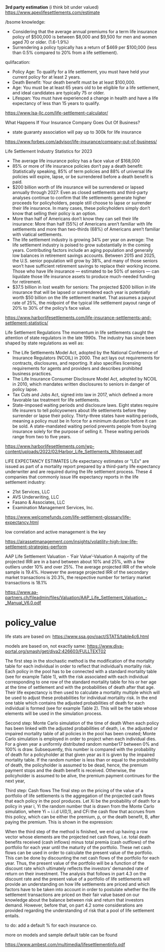__3rd party estimation__ (i think bit under valued)
https://www.apexlifesettlements.com/estimate


/bsome knowledge:
- Considering that the average annual premiums for a term life insurance policy of $500,000 is between $8,000 and $9,500 for men and women aged 70 or older. (1.6-1.9%)
- Surrendering a policy typically has a return of $469 per $100,000 (less than 0.5% compared to 20% from a life settlement). 

qulifacation:
- Policy Age: To qualify for a life settlement, you must have held your current policy for at least 2 years.
- Death Benefit: Your death benefit must be at least $100,000.
- Age: You must be at least 65 years old to be eligible for a life settlement, and ideal candidates are typically 75 or older. 
- Lifespan: You must have experienced a change in health and have a life expectancy of less than 15 years to qualify.

https://www.lsa-llc.com/life-settlement-calculator/


What Happens If Your Insurance Company Goes Out Of Business?
- state guaranty association will pay up to 300k for life insurance

https://www.forbes.com/advisor/life-insurance/company-out-of-business/


Life Settlement Industry Statistics for 2023
- The average life insurance policy has a face value of $168,000
- 85% or more of life insurance policies don’t pay a death benefit: Statistically speaking, 85% of term policies and 88% of universal life policies will expire, lapse, or be surrendered before a death benefit is paid.
- $200 billion worth of life insurance will be surrendered or lapsed annually through 2027: Even as closed settlements and third-party analyses continue to confirm that life settlements generate higher proceeds for policyholders, people still choose to lapse or surrender their life insurance. In many cases, these policyholders simply don’t know that selling their policy is an option.
- More than half of Americans don’t know they can sell their life insurance: More than half (55%) of Americans aren’t familiar with life settlements and more than two-thirds (68%) of Americans aren’t familiar with viatical settlements.
- The life settlement industry is growing 34% per year on average: The life settlement industry is poised to grow substantially in the coming years. Contributing factors include an aging population and generally low balances in retirement savings accounts. Between 2015 and 2025, the U.S. senior population will grow by 38%, and many of those seniors won’t have sufficient retirement savings to replace their working income. Those who have life insurance — estimated to be 50% of seniors — can liquidate those life insurance assets to produce much-needed funding for retirement.
- $37.5 billion in lost wealth for seniors: The projected $200 billion in life insurance that will be lapsed or surrendered each year is potentially worth $50 billion on the life settlement market. That assumes a payout rate of 25%, the midpoint of the typical life settlement payout range of 20% to 30% of the policy’s face value. 

https://www.harborlifesettlements.com/life-insurance-settlements-and-settlement-statistics/


Life Settlement Regulations
The momentum in life settlements caught the attention of state regulators in the
late 1990s. The industry has since been shaped by state regulations as well as:
- The Life Settlements Model Act, adopted by the National Conference of
Insurance Regulators (NCOIL) in 2000. The act lays out requirements for
contracts, disclosures, and reporting. It also specifies licensing requirements
for agents and providers and describes prohibited business practices.
- The Life Insurance Consumer Disclosure Model Act, adopted by NCOIL in
2010, which mandates written disclosures to seniors in danger of policy
lapse.
- Tax Cuts and Jobs Act, signed into law in 2017, which defined a more
favorable tax treatment for life settlements.
- State-imposed waiting periods and disclosure laws. Eight states require life
insurers to tell policyowners about life settlements before they surrender or
lapse their policy. Thirty-three states have waiting periods, meaning a policy
must be in force for a minimum duration before it can be sold. A
state-mandated waiting period prevents people from buying insurance solely
for the purpose of selling it. These waiting periods range from two to five
years.

https://www.harborlifesettlements.com/wp-content/uploads/2022/02/Harbor_Life_Settlements_Whitepaper.pdf


LIFE EXPECTANCY ESTIMATES
Life expectancy estimates or "LEs" are issued as part of a mortality report prepared by a third-party life expectancy underwriter and are required during the life settlement process.
These 4 companies that commonly issue life expectancy reports in the life settlement industry:
- 21st Services, LLC
- AVS Underwriting, LLC
- Fasano & Associates, LLC
- Examination Management Services, Inc.

https://www.welcomefunds.com/life-settlement-glossary/life-expectancy.html


low correlation and active management is the key

https://airassetmanagement.com/insights/volatility-high-low-life-settlement-strategies-perform


AAP Life Settlement Valuation - ‘Fair Value’-Valuation
A majority of the projected IRR are in a band between about 10% and 25%, with a few outliers under 10% and over 25%. The average projected IRR of the whole sample is 19.4%. However the average projected IRR of the secondary market transactions is 20.3%, the respective number for tertiary market transactions is 18.1%

https://www.aa-partners.ch/fileadmin/files/Valuation/AAP_Life_Settlement_Valuation_-_Manual_V6.0.pdf


# policy_value

life stats are based on:
https://www.ssa.gov/oact/STATS/table4c6.html

models are based on, not exactly same:
https://www.diva-portal.org/smash/get/diva2:426603/FULLTEXT02

The first step in the stochastic method is the modification of the mortality table for each
individual in order to reflect that individual’s mortality risk. Each policy in the pool has
to be connected with a standard mortality table (see for example Table 1), with the risk
associated with each individual corresponding to one row of the standard mortality table
for his or her age at the time of settlement and with the probabilities of death after that
age. Their life expectancy is then used to calculate a mortality multiple which will be
used to adjust these probabilities for individual mortality risk. In the end one table
which contains the adjusted probabilities of death for each individual is formed (see for
example Table 2). This will be the table whose elements will be used in the simulation
process. 

Second step: Monte Carlo simulation of the time of death
When each policy has been linked with the adjusted probabilities of death, i.e. the
adjusted or impaired mortality table of all policies in the pool has been created; Monte
Carlo simulation is employed in order to project when each individual dies. For a given
year a uniformly distributed random number17 between 0% and 100% is draw.
Subsequently, this number is compared with the probability of death for a policyholder
at that given year as it is given by the impaired mortality table. If the random number is
less than or equal to the probability of death, the policyholder is assumed to be dead,
hence, the premium payment stops and the death benefit is received. Otherwise, the
policyholder is assumed to be alive, the premium payment continues for the next year, 

Third step: Cash flows
The final step on the pricing of the value of a portfolio of life settlements is the
aggregation of the projected cash flows that each policy in the pool produces. Let Xi
 be
the probability of death for a policy in year i, Yi
 the random number that is drawn from
the Monte Carlo simulation, where Yi
 ~ i.i.d U(0,1), and CFi
 the cash flow that accrues
from this policy, which can be either the premium, p, or the death benefit, B, after
paying the premium. This is shown in the expression:

When the third step of the method is finished, we end up having a row vector whose
elements are the projected net cash flows, i.e. total death benefits received (cash
inflows) minus total premia (cash outflows) of the portfolio for each year until the
maturity of the portfolio. These net cash flows can be used in order to calculate the
present value of the portfolio. This can be done by discounting the net cash flows of the
portfolio for each year. Thus, the present value of the portfolio will be a function of the
discount rate which ultimately reflects the investors’ demanded rate of return on their
investment. The analysis that follows in part 4.3 on the discount rate and the present
value of a portfolio of life settlements will provide an understanding on how life
settlements are priced and which factors have to be taken into account in order to
postulate whether the life settlement transactions are priced on their fair value based on
our knowledge about the balance between risk and return that investors demand.
However, before that, on part 4.2 some considerations are provided regarding the
understanding of risk that a pool of life settlement entails.

to do:
add a default % for each insurance co. 

more on models and sample default table can be found

https://www.ambest.com/multimedia/lifesettlementinfo.pdf
